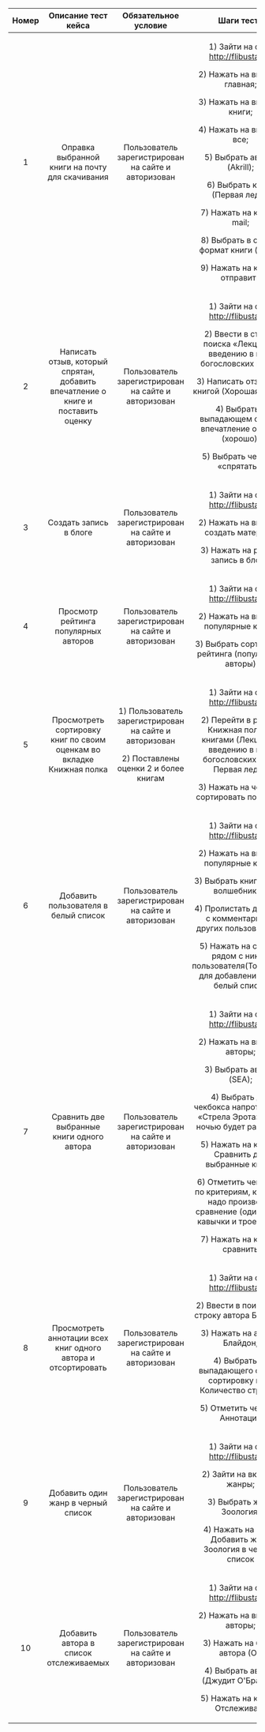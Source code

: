 ﻿|**Номер**|**Описание тест кейса**|**Обязательное условие**|**Шаги теста**|**Тестовые данные**|**Фактический результат**|**Ожидаемый результат**|
| :-: | :-: | :-: | :-: | :-: | :-: | :-: |
|1|Оправка выбранной книги на почту для скачивания|Пользователь зарегистрирован на сайте и авторизован|<p>1) Зайти на сайт <http://flibusta.is/>;</p><p>2) Нажать на вкладку главная;</p><p>3) Нажать на вкладку книги;</p><p>4) Нажать на вкладку все;</p><p>5) Выбрать автора (Akrill);</p><p>6) Выбрать книгу (Первая  леди);</p><p>7) Нажать на кнопку mail;</p><p>8) Выбрать в списке формат книги (epub);</p><p>9) Нажать на кнопку отправить</p>|Книга «Первая леди» |Книга выслана на адрес зарегистрированного пользователя (<alina.chagan18@gmail.com>) в определенном формате (epub)|Книга выслана на адрес зарегистрированного пользователя (<alina.chagan18@gmail.com>) в определенном формате (epub)|
|2|Написать отзыв, который спрятан, добавить впечатление о книге и поставить оценку |Пользователь зарегистрирован на сайте и авторизован|<p>1) Зайти на сайт <http://flibusta.is/>;</p><p>2) Ввести в строке поиска «Лекции по введению в круг богословских наук»;</p><p>3) Написать отзыв под книгой (Хорошая книга);</p><p>4) Выбрать в выпадающем списке впечатление о книге (хорошо);</p><p>5) Выбрать чекбокс «спрятать»;</p><p></p>|Книга «Лекции по введению в круг богословских наук»|Написан отзыв (Хорошая книга), добавлено впечатление (хорошо) о книге «Лекции по введению в круг богословских наук» и оценка (3) |Написан отзыв (Хорошая книга), добавлено впечатление (хорошо) о книге «Лекции по введению в круг богословских наук» и оценка (3)|
|3|Создать запись в блоге|Пользователь зарегистрирован на сайте и авторизован|<p>1) Зайти на сайт <http://flibusta.is/>;</p><p>2) Нажать на вкладку создать материал;</p><p>3) Нажать на раздел запись в блоге;</p><p></p>|Книга «Моя жизнь»|Ошибка: доступ запрещен|Создать запись в блоге: книга «Моя жизнь»|
|4|Просмотр рейтинга популярных авторов |Пользователь зарегистрирован на сайте и авторизован|<p>1) Зайти на сайт <http://flibusta.is/>;</p><p>2) Нажать на вкладку популярные книги;</p><p>3) Выбрать сортировку рейтинга (популярные авторы)</p><p></p>|Отсутствует|Выведен рейтинг книг популярных авторов|Выведен рейтинг книг популярных авторов|
|5|Просмотреть сортировку книг по своим оценкам во вкладке Книжная полка|<p>1) Пользователь зарегистрирован на сайте и авторизован</p><p>2) Поставлены оценки 2 и более книгам </p>|<p>1) Зайти на сайт <http://flibusta.is/>;</p><p>2) Перейти в раздел Книжная полка с книгами (Лекции по введению в круг богословских наук, Первая леди);</p><p>3) Нажать на чекбокс сортировать по автору</p>|Книги в книжной полке (Лекции по введению в круг богословских наук, Первая леди)|Выведен список отсортированных книг по автору|Выведен список отсортированных книг по автору|
|6|Добавить пользователя в белый список|Пользователь зарегистрирован на сайте и авторизован|<p>1) Зайти на сайт <http://flibusta.is/>;</p><p>2) Нажать на вкладку популярные книги;</p><p>3) Выбрать книгу «Путь волшебника»;</p><p>4) Пролистать до блока с комментариями других пользователей;</p><p>5) Нажать на символ рядом с ником пользователя(Тов.Костя) для добавления его в белый список</p><p></p>|Книга «Путь волшебника»|Пользователь(Тов.Костя) добавлен в белый список|Пользователь(Тов.Костя) добавлен в белый список|
|7|Сравнить две выбранные книги одного автора|Пользователь зарегистрирован на сайте и авторизован|<p>1) Зайти на сайт <http://flibusta.is/>;</p><p>2) Нажать на вкладку авторы;</p><p>3) Выбрать автора (SEA);</p><p>4) Выбрать два чекбокса напротив книг «Стрела Эрота» и «За ночью будет рассвет»;</p><p>5) Нажать на кнопку Сравнить две выбранные книги;</p><p>6) Отметить чекбоксы по критериям, которым надо произвести сравнение (одинарные кавычки и троеточие);</p><p>7) Нажать на кнопку сравнить </p><p></p>|Книги «Стрела Эрота» и «За ночью будет рассвет»;|Ошибка: ![](Aspose.Words.d7d21e2e-2b84-46a5-baa9-81610194e9a6.001.png)|Сравнение двух книг одного автора(SEA) по заданным критериям: одинарные кавычки и троеточие|
|8|Просмотреть аннотации всех книг одного автора и отсортировать|Пользователь зарегистрирован на сайте и авторизован|<p>1) Зайти на сайт <http://flibusta.is/>;</p><p>2) Ввести в поисковую строку автора Блайдон;</p><p>3) Нажать на автора Блайдон;</p><p>4) Выбрать из выпадающего списка сортировку книг Количество страниц;</p><p>5) Отметить чекбокс Аннотации</p><p></p>|Автор Блайдон|Отсортированный список книг автора Блайдон по количеству книг с аннотацией к каждой|Отсортированный список книг автора Блайдон по количеству книг с аннотацией к каждой|
|9|Добавить один жанр в черный список|Пользователь зарегистрирован на сайте и авторизован|<p>1) Зайти на сайт <http://flibusta.is/>;</p><p>2) Зайти на вкладку жанры;</p><p>3) Выбрать жанр Зоология;</p><p>4) Нажать на пункт Добавить жанр Зоология в черный список</p><p></p>|Жанр Зоология|Жанр Зоология добавлен в черный список|Жанр Зоология добавлен в черный список|
|10|Добавить автора в список отслеживаемых |Пользователь зарегистрирован на сайте и авторизован|<p>1) Зайти на сайт <http://flibusta.is/>;</p><p>2) Нажать на вкладку авторы;</p><p>3) Нажать на букву автора (О);</p><p>4) Выбрать автора (Джудит О'Брайен);</p><p>5) Нажать на кнопку Отслеживать </p><p></p>|Автор Джудит О'Брайен|Автор(Джудит О'Брайен) добавлен в список отслеживаемых авторов в профиле пользователя(ChaganCHik)|Автор(Джудит О'Брайен) добавлен в список отслеживаемых авторов в профиле пользователя(ChaganCHik)|

